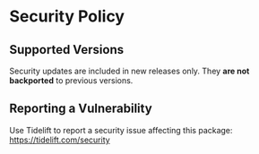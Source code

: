 # Security Policy

## Supported Versions

Security updates are included in new releases only.
They **are not backported** to previous versions.

## Reporting a Vulnerability

Use Tidelift to report a security issue affecting this package: https://tidelift.com/security
